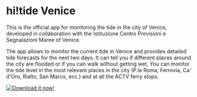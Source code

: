 hi!tide Venice
==============

This is the official app for monitoring the tide in the city of Venice, developed in collaboration with the Istituzione Centro Previsioni e Segnalazioni Maree of Venice.

The app allows to monitor the current tide in Venice and provides detailed tide forecasts for the next two days. It can tell you if different places around the city are flooded or if you can walk without getting wet. You can monitor the tide level in the most relevant places in the city (P.le Roma, Ferrovia, Ca' d'Oro, Rialto, San Marco, ecc.) and at all the ACTV ferry stops.

[![Download it now!](http://developer.android.com/images/brand/en_generic_rgb_wo_60.png)](https://play.google.com/store/apps/details?id=venice.amphitrite)

